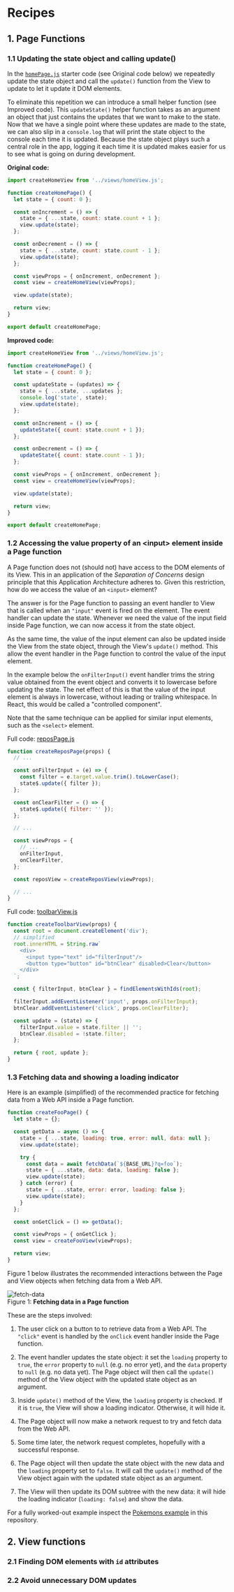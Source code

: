 # Recipes

## 1. Page Functions

### 1.1 Updating the state object and calling update()

In the [`homePage.js`](../src/pages/homePage.js) starter code (see Original code below) we repeatedly update the state object and call the `update()` function from the View to update to let it update it DOM elements.

To eliminate this repetition we can introduce a small helper function (see Improved code). This `updateState()` helper function takes as an argument an object that just contains the updates that we want to make to the state. Now that we have a single point where these updates are made to the state, we can also slip in a `console.log` that will print the state object to the console each time it is updated. Because the state object plays such a central role in the app, logging it each time it is updated makes easier for us to see what is going on during development.

**Original code:**

```js
import createHomeView from '../views/homeView.js';

function createHomePage() {
  let state = { count: 0 };

  const onIncrement = () => {
    state = { ...state, count: state.count + 1 };
    view.update(state);
  };

  const onDecrement = () => {
    state = { ...state, count: state.count - 1 };
    view.update(state);
  };

  const viewProps = { onIncrement, onDecrement };
  const view = createHomeView(viewProps);

  view.update(state);

  return view;
}

export default createHomePage;
```

**Improved code:**

```js
import createHomeView from '../views/homeView.js';

function createHomePage() {
  let state = { count: 0 };

  const updateState = (updates) => {
    state = { ...state, ...updates };
    console.log('state', state);
    view.update(state);
  };

  const onIncrement = () => {
    updateState({ count: state.count + 1 });
  };

  const onDecrement = () => {
    updateState({ count: state.count - 1 });
  };

  const viewProps = { onIncrement, onDecrement };
  const view = createHomeView(viewProps);

  view.update(state);

  return view;
}

export default createHomePage;
```

### 1.2 Accessing the value property of an \<input> element inside a Page function

A Page function does not (should not) have access to the DOM elements of its View. This in an application of the _Separation of Concerns_ design principle that this Application Architecture adheres to. Given this restriction, how do we access the value of an `<input>` element?

The answer is for the Page function to passing an event handler to View that is called when an `"input"` event is fired on the element. The event handler can update the state. Whenever we need the value of the input field inside Page function, we can now access it from the state object.

As the same time, the value of the input element can also be updated inside the View from the state object, through the View's `update()` method. This allow the event handler in the Page function to control the value of the input element.

In the example below the `onFilterInput()` event handler trims the string value obtained from the event object and converts it to lowercase before updating the state. The net effect of this is that the value of the input element is always in lowercase, without leading or trailing whitespace. In React, this would be called a "controlled component".

Note that the same technique can be applied for similar input elements, such as the `<select>` element.

Full code: [reposPage.js](../src/examples/github/pages/reposPage.js)

```js
function createReposPage(props) {
  // ...

  const onFilterInput = (e) => {
    const filter = e.target.value.trim().toLowerCase();
    state$.update({ filter });
  };

  const onClearFilter = () => {
    state$.update({ filter: '' });
  };

  // ...

  const viewProps = {
    // ...
    onFilterInput,
    onClearFilter,
  };

  const reposView = createReposView(viewProps);

  // ...
}
```

Full code: [toolbarView.js](../src/examples/github/views/toolbarView.js)

```js
function createToolbarView(props) {
  const root = document.createElement('div');
  // simplified
  root.innerHTML = String.raw`
    <div>
      <input type="text" id="filterInput"/>
      <button type="button" id="btnClear" disabled>Clear</button>
    </div>
  `;

  const { filterInput, btnClear } = findElementsWithIds(root);

  filterInput.addEventListener('input', props.onFilterInput);
  btnClear.addEventListener('click', props.onClearFilter);

  const update = (state) => {
    filterInput.value = state.filter || '';
    btnClear.disabled = !state.filter;
  };

  return { root, update };
}
```

### 1.3 Fetching data and showing a loading indicator

Here is an example (simplified) of the recommended practice for fetching data from a Web API inside a Page function.

```js
function createFooPage() {
  let state = {};

  const getData = async () => {
    state = { ...state, loading: true, error: null, data: null };
    view.update(state);

    try {
      const data = await fetchData(`${BASE_URL}?q=foo`);
      state = { ...state, data: data, loading: false };
      view.update(state);
    } catch (error) {
      state = { ...state, error: error, loading: false };
      view.update(state);
    }
  };

  const onGetClick = () => getData();

  const viewProps = { onGetClick };
  const view = createFooView(viewProps);

  return view;
}
```

Figure 1 below illustrates the recommended interactions between the Page and View objects when fetching data from a Web API.

![fetch-data](./assets/fetch-data.png)<br>
Figure 1: **Fetching data in a Page function**

These are the steps involved:

1. The user click on a button to to retrieve data from a Web API. The `"click"` event is handled by the `onClick` event handler inside the Page function.

2. The event handler updates the state object: it set the `loading` property to `true`, the `error` property to `null` (e.g. no error yet), and the `data` property to `null` (e.g. no data yet). The Page object will then call the `update()` method of the View object with the updated state object as an argument.

3. Inside `update()` method of the View, the `loading` property is checked. If it is `true`, the View will show a loading indicator. Otherwise, it will hide it.

4. The Page object will now make a network request to try and fetch data from the Web API.

5. Some time later, the network request completes, hopefully with a successful response.

6. The Page object will then update the state object with the new data and the `loading` property set to `false`. It will call the `update()` method of the View object again with the updated state object as an argument.

7. The View will then update its DOM subtree with the new data: it will hide the loading indicator (`loading: false`) and show the data.

For a fully worked-out example inspect the [Pokemons example](../src/examples/pokemons/pages/pokemonsPage.js) in this repository.

## 2. View functions

### 2.1 Finding DOM elements with `id` attributes

### 2.2 Avoid unnecessary DOM updates
